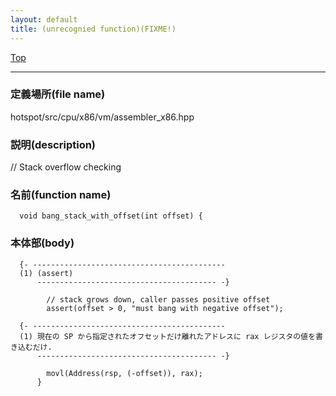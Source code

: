 ```yaml
---
layout: default
title: (unrecognied function)(FIXME!)
---
```

[Top](../index.html)

--- 
### 定義場所(file name)
hotspot/src/cpu/x86/vm/assembler_x86.hpp
### 説明(description)
  // Stack overflow checking


### 名前(function name)
```
  void bang_stack_with_offset(int offset) {
```

### 本体部(body)
```
  {- -------------------------------------------
  (1) (assert)
      ---------------------------------------- -}

	    // stack grows down, caller passes positive offset
	    assert(offset > 0, "must bang with negative offset");

  {- -------------------------------------------
  (1) 現在の SP から指定されたオフセットだけ離れたアドレスに rax レジスタの値を書き込むだけ.
      ---------------------------------------- -}

	    movl(Address(rsp, (-offset)), rax);
	  }
	
```


